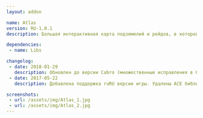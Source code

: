 ```yaml
---
layout: addon

name: Atlas
version: RU-1.0.1
description: Большая интерактивная карта подземелий и рейдов, в которой есть пометки по боссам. Уже включает в себя AtlasLoot и AtlasQuest!

dependencies:
 - name: Libs

changelog:
 - date: 2018-01-29
   description: Обновлен до версии Cabro (множественные исправления в базе данных, добавлены мировые редкие предметы)<br>Очистка кода<br>Разделение модулей<br>Исправления текстовых ошибок.
 - date: 2017-05-22
   description: Добавлена поддержка ruRU версии игры. Удалены ACE библиотеки. Добавлена зависимость от !Libs.

screenshots:
 - url: /assets/img/Atlas_1.jpg
 - url: /assets/img/Atlas_2.jpg
---
```

